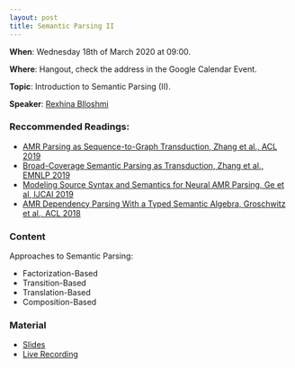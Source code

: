```yaml
---
layout: post
title: Semantic Parsing II 
---
```


**When**:  Wednesday 18th of March 2020 at 09:00.

**Where**: Hangout, check the address in the Google Calendar Event.

**Topic**: Introduction to Semantic Parsing (II).

**Speaker**: [Rexhina Blloshmi](https://twitter.com/rexhina_b)

### Reccommended Readings:
- [AMR Parsing as Sequence-to-Graph Transduction, Zhang et al., ACL 2019](https://www.aclweb.org/anthology/P19-1009/)
- [Broad-Coverage Semantic Parsing as Transduction, Zhang et al., EMNLP 2019](https://www.aclweb.org/anthology/D19-1392/)
- [Modeling Source Syntax and Semantics for Neural AMR Parsing, Ge et al, IJCAI 2019](https://www.ijcai.org/Proceedings/2019/0691.pdf)
- [AMR Dependency Parsing With a Typed Semantic Algebra, Groschwitz et al., ACL 2018](https://www.aclweb.org/anthology/P18-1170/)

### Content
Approaches to Semantic Parsing:
- Factorization-Based
- Transition-Based
- Translation-Based
- Composition-Based

### Material
- [Slides](https://sapienzanlp.github.io/reading-group/material/2020-03-18-semantic-parsing-2/Semantic_Parsing_OVERVIEW_Rexhina_Blloshmi.pdf)
- [Live Recording](https://drive.google.com/file/d/1lHxw11QeeZtZmRLNPwRc1yatD_Cy2Xam/view?usp=sharing)
